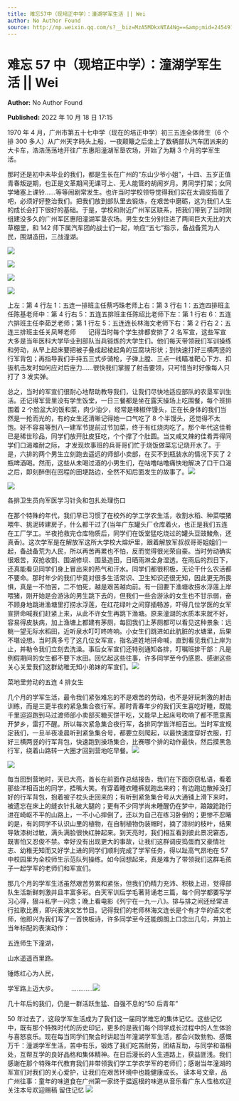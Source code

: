 ```yaml
---
title: 难忘57中（现培正中学）：潼湖学军生活 || Wei
author: No Author Found
source: http://mp.weixin.qq.com/s?__biz=MzA5MDkxNTA4Ng==&amp;mid=2454912743&amp;idx=1&amp;sn=59c7c49dabe58cc51d9bc0f742e01fb4&amp;chksm=87a23686b0d5bf901c61db061a027121d5983420657df1a096e318f08201c934447144b633cc#rd
---
```


# 难忘 57 中（现培正中学）：潼湖学军生活 || Wei

**Author:** No Author Found

**Published:** 2022 年 10 月 18 日 17:15

1970 年 4 月，广州市第五十七中学（现在的培正中学）初三五连全体师生（6 个排 300 多人）从广州天字码头上船，一夜颠簸之后坐上了数辆部队汽车团派来的大卡车，浩浩荡荡地开往广东惠阳潼湖军垦农场，开始了为期 3 个月的学军生活。

那时还是初中未毕业的我们，都是生长在广州的“东山少爷小姐”，十四、五岁正值青春叛逆期，也正是文革期间无课可上、无人能管的胡闹岁月。男同学打架；女同学堵塞上课铃……等等闹剧常发生。也许当时学校领导觉得我们实在太调皮捣蛋了吧，必须好好整治我们。把我们放到部队里去锻炼，在艰苦中磨砺，这为我们人生的成长会打下很好的基础。于是，学校和附近广州军区联系，把我们带到了当时刚组建没多久的广州军区惠阳潼湖军垦农场。男生女生分别住进了两间巨大无比的大草棚里，和 142 师下属汽车团的战士们一起，响应“五七”指示，备战备荒为人民，围湖造田，三战潼湖。

![](https://mmbiz.qpic.cn/mmbiz_jpg/PJWG74pLsMbNdTxuZFxO8O6MnsSA05p6Z6kvBpJWeicVJtUgiaasPfUSmic3BgN33WKRjoGXB97ibk0EaRFibxZbleA/640)

![](https://mmbiz.qpic.cn/mmbiz_jpg/PJWG74pLsMbNdTxuZFxO8O6MnsSA05p6oOJq9ib45mM8FCZCibqnos6QlNGLfSZicI8eDCpFYhv2nzcAkGges2eMw/640)

![](https://mmbiz.qpic.cn/mmbiz_jpg/PJWG74pLsMbNdTxuZFxO8O6MnsSA05p6sVyo53b2OWLB20h09R6eNrpRaacib8wFhzCcWqAWpiaYFyrFHTZoC2lg/640)

![](https://mmbiz.qpic.cn/mmbiz_jpg/PJWG74pLsMbNdTxuZFxO8O6MnsSA05p6IAiaMFUGWQgTcX4iaQia9Ug2wNyhOic4Pumsr0BpcqBkzuDJ995gyiciaMyQ/640)

上左：第 4 行左 1：五连一排班主任蔡巧珠老师上右：第 3 行右 1：五连四排班主任陈基老师中：第 4 行右 5：五连五排班主任陈绍比老师下左：第 1 行右 6：五连六排班主任李茹芝老师；第 1 行左 5：五连连长林海文老师下右：第 2 行右 2：五连三排班主任关凤琴老师       记得当时每个学生排都安排了 2 名军宣，这些军宣大多是当年医科大学毕业到部队当兵锻炼的大学生们。他们每天带领我们军训操练和劳动，从早上起床要把被子叠成起棱起角的豆腐块形状；到快速打好三横两竖的行军背包；再指导我们手持五三式步骑枪，子弹上膛、三点一线瞄准靶心下方、扣扳机击发时如何应对后座力……很快我们掌握了射击要领，只可惜当时好像每人只打了 3 发实弹。

总之，当时的军宣们很耐心地帮助教导我们，让我们尽快地适应部队的农垦军训生活。还记得军营里没有学生饭堂，一日三餐都是坐在露天操场上吃围餐，每个班排围着 2 个脸盆大的饭和菜，肉少油少，经常是辣椒伴馒头，正在长身体的我们当然是一抢而光的，有的女生还清晰记得她一口气吃了 8 个半馒头，还觉得不太饱。好不容易等到八一建军节提前过节加菜，终于有红烧肉吃了。那个年代这佳肴已是稀世珍品，同学们放开肚皮狂吃，个个撑了个肚圆。当又咸又辣的佳肴弄得同学们口渴难耐之际， 才发现炊事班的兵哥哥们忙于烧饭做菜忘记烧开水了。于是，六排的两个男生立刻跑去遥远的师部小卖部，在买不到瓶装水的情况下买了 2 瓶啤酒喝。然而，这些从未喝过酒的小男生们，在咕噜咕噜痛快地解决了口干口渴之后，即刻醉倒在回程的田埂路边，全然不知后面发生的故事了。![](https://mmbiz.qpic.cn/mmbiz_jpg/PJWG74pLsMbNdTxuZFxO8O6MnsSA05p6EW7cDHlKHl52xQsFvnAz5n4nMTMRNfXnuM1DXqAlBwUq0hr5eap2fg/640)

![](https://mmbiz.qpic.cn/mmbiz_jpg/PJWG74pLsMbNdTxuZFxO8O6MnsSA05p67nDmJtcbBDFE5E3u25WuCwV8OibNEzGdHuoXVNRxefo69w1DgrEHAuQ/640)

各排卫生员向军医学习针灸和包扎处理伤口

在那个特殊的年代，我们早已习惯了在校外的学工学农生活，收割水稻、种菜喂猪喂牛、挑泥砖建房子，什么都干过了(当年广东罐头厂仓库着火，也正是我们五连在工厂学工。半夜抢救完仓库物质后，同学们在饭堂猛吃烧过的罐头豆豉鯪魚，还真香)。这次学军是在解放军这所大学校大熔炉里，跟着解放军叔叔哥哥姐姐们一起，备战备荒为人民，所以再苦再累也不怕，反而觉得很光荣自豪。当时劳动确实很艰苦，双抢收割、围湖修坝、围垦造田，日晒雨淋全身湿透。在雨后的烈日下，还真能看见同学们身上冒出来的热气和汗水。同学们都很积极，无论干什么农活都不要命。那时年少的我们毕竟对很多生活常识、卫生知识还很无知，因此更无所畏惧，真是一不怕苦，二不怕死，越是艰苦越向前。有一回要下渔塘收捞水浮莲上岸喂猪，刚开始是会游泳的男生跳下去的，但我们一些会游泳的女生也不甘示弱，奋不顾身地跳进渔塘里打捞水浮莲，在红花绿叶之间穿插畅游，吓得几位学医的女军宣拼命喊我们赶紧上来，从此不许女生再跳下渔塘。原来潼湖的水质本来就不好，容易得皮肤病，加上渔塘上都建有茅厕，每回我们上茅厕都可以看见这种景象：远眺一望无际水稻田，近听泉水叮叮咚咚响。小女生们跳进如此肮脏的水塘里，后果不堪设想。当时真多亏了这几位女军宣，指名道姓地拼命喊，直到看见我们上岸为止，并勒令我们立刻去洗澡。事后女军宣们还特别通知各排，叮嘱班排干部：凡是例假期间的女生都不要下水田。回忆起这些往事，许多同学至今仍感恩、感谢这些关心关爱我们这群幼稚无知小弟妹的军宣们。![](https://mmbiz.qpic.cn/mmbiz_jpg/PJWG74pLsMbNdTxuZFxO8O6MnsSA05p6tIFAib8lGOUOgNH2kZB7GMqAW90v6631bUQNGTY6vkvP1RktEomxrEg/640)

菜地里劳动的五连 4 排女生

几个月的学军生活，最令我们紧张难忘的不是艰苦的劳动，也不是好玩刺激的射击训练，而是三更半夜的紧急集合夜行军。那时青春年少的我们天生喜吃好睡，既能千里迢迢跑到马过渡师部小卖部买糖买饼干吃，又能早上起床号吹响了都不愿意离开梦乡，雷打不醒。所以每次紧急集合夜行军，各排同学皆洋相百出。当时军宣规定我们，一旦半夜凌晨听到紧急集合号，都要立刻爬起，以最快速度穿好衣服，打好三横两竖的行军背包，快速跑到操场集合，比赛哪个排的动作最快，然后摸黑急行军，绕着山路转一大圈才回到营地吃早餐。![](https://mmbiz.qpic.cn/mmbiz_jpg/PJWG74pLsMbNdTxuZFxO8O6MnsSA05p6BQ4eGXtriaOPp5qsFqYBMicxUo0E2Cb6Xicq7YUwp03xptbUgCbtBFAmA/640)

![](https://mmbiz.qpic.cn/mmbiz_gif/Ljib4So7yuWgicN481ZkibbZd2QwWUmFfjkDxqNEuyNhx4P6YRv9Gib64sAO3HYcN523K6VAvyrn5dEMtoic1ucsz5Q/640?wx_fmt=gif)

每当回到营地时，天已大亮，首长在前面作总结报告，我们在下面窃窃私语，看着那些洋相百出的同学，捂嘴大笑。有穿着睡衣睡裤就跑出来的；有边跑边散掉没打好的行军背包，抱着被子枕头走回来的；有听到紧急集合号从大通铺上滑下来时，被遗忘在床上的缝衣针扎破大腿的；更有不少同学尚未睡醒仍在梦中，踉踉跄跄行进在崎岖不平的山路上，一不小心摔倒了，还以为自己在练习卧倒的；更惨不忍睹的是，有的同学不认识山里的植物，在自制植物伪装帽时，摘了漆树的枝叶，结果导致漆树过敏，满头满脸很快红肿起来。到天亮时，我们相互看到彼此景况窘态，既害怕又忍俊不禁。幸好没有出现更大的事故，让我们这群调皮捣蛋而又豪情壮志、幼稚无知而又好学上进的同学们顺利完成了学军任务，得以趾高气昂地在 57 中校园里为全校师生示范队列操练。如今回想起来，真是难为了带领我们这群毛孩子一起学军的老师们和军宣们。

那几个月的学军生活虽然艰苦劳累和紧张，但我们仍精力充沛、积极上进，觉得部队生活新鲜刺激并且丰富多彩。白天军训后学毛著背诵老三篇，每个同学都要写学习心得，狠斗私字一闪念；晚上看电影《列宁在一九一八》。排与排之间还经常进行拉歌比赛，即兴表演文艺节目。记得我们的老师林海文连长是个有才华的语文老师，他即兴为我们写了一首快板诗，许多同学至今还能朗朗上口念出几句，并加上当年标配的表演动作：

五连师生下潼湖，

山水遥遥百里路。

锤炼红心为人民，

学军路上迈大步。        …………![](https://mmbiz.qpic.cn/mmbiz_jpg/PJWG74pLsMbNdTxuZFxO8O6MnsSA05p6ZojNULqS1JB2FgnZn2ZmYel9gNTe3PavRognuvTxzxNkNN6FXK2LeA/640)

几十年后的我们，仍是一群活跃生猛、自强不息的“50 后青年”

50 年过去了，这段学军生活成为了我们这一届同学难忘的集体记忆。这些记忆中，既有那个特殊时代的历史印记，更多的是我们每个同学成长过程中的人生体验与喜怒哀乐。现在每当同学们聚会时讲起当年潼湖学军生活，都会兴致勃勃、感慨万千：潼湖学军生活，苦中有乐，锻炼了我们吃苦耐劳，团结互助，与同学和谐相处，互帮互学的良好品格和集体精神。在日后漫长的人生道路上，获益匪浅。我们感谢在那个特殊年代教育我们并带领我们学工学农学军的老师们；感谢当年潼湖的军宣们对我们的关心爱护，让我们在艰苦环境中也能健康成长。﻿ 读本号文章，品广州往事：童年的味道食在广州第一家终于揾返根的味道从音乐看广东人性格欢迎关注本号欢迎赐稿 留住记忆
![](https://mmbiz.qpic.cn/mmbiz_jpg/PJWG74pLsMbNdTxuZFxO8O6MnsSA05p6dkrXibxJu2VRfcfZiaZb2HlUCe1ias7TgXUCRwWpIdgUiaM3GMCc9Z70xg/640)
